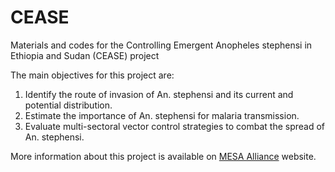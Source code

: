 # CEASE
Materials and codes for the Controlling Emergent Anopheles stephensi in Ethiopia and Sudan (CEASE) project

The main objectives for this project are:
1. Identify the route of invasion of An. stephensi and its current and potential distribution.
2. Estimate the importance of An. stephensi for malaria transmission.
3. Evaluate multi-sectoral vector control strategies to combat the spread of An. stephensi.

More information about this project is available on [MESA Alliance](https://mesamalaria.org/mesa-track/controlling-emergent-anopheles-stephensi-ethiopia-and-sudan-cease-project) website.

